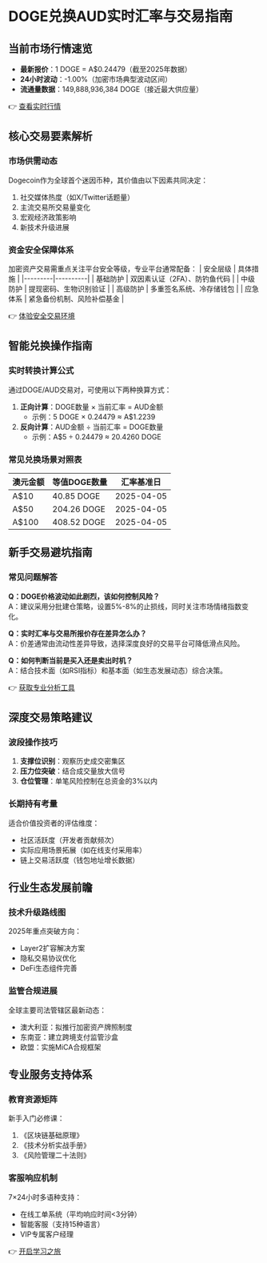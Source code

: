 # DOGE兑换AUD实时汇率与交易指南

## 当前市场行情速览
- **最新报价**：1 DOGE = A$0.24479（截至2025年数据）
- **24小时波动**：-1.00%（加密市场典型波动区间）
- **流通量数据**：149,888,936,384 DOGE（接近最大供应量）

👉 [查看实时行情](https://bit.ly/okx_welcome)

## 核心交易要素解析

### 市场供需动态
Dogecoin作为全球首个迷因币种，其价值由以下因素共同决定：
1. 社交媒体热度（如X/Twitter话题量）
2. 主流交易所交易量变化
3. 宏观经济政策影响
4. 新技术升级进展

### 资金安全保障体系
加密资产交易需重点关注平台安全等级，专业平台通常配备：
| 安全层级 | 具体措施 |
|---------|----------|
| 基础防护 | 双因素认证（2FA）、防钓鱼代码 |
| 中级防护 | 提现密码、生物识别验证 |
| 高级防护 | 多重签名系统、冷存储钱包 |
| 应急体系 | 紧急备份机制、风险补偿基金 |

👉 [体验安全交易环境](https://bit.ly/okx_welcome)

## 智能兑换操作指南

### 实时转换计算公式
通过DOGE/AUD交易对，可使用以下两种换算方式：
1. **正向计算**：DOGE数量 × 当前汇率 = AUD金额
   - 示例：5 DOGE × 0.24479 ≈ A$1.2239
2. **反向计算**：AUD金额 ÷ 当前汇率 = DOGE数量
   - 示例：A$5 ÷ 0.24479 ≈ 20.4260 DOGE

### 常见兑换场景对照表
| 澳元金额 | 等值DOGE数量 | 汇率基准日 |
|----------|--------------|------------|
| A$10     | 40.85 DOGE   | 2025-04-05 |
| A$50     | 204.26 DOGE  | 2025-04-05 |
| A$100    | 408.52 DOGE  | 2025-04-05 |

## 新手交易避坑指南

### 常见问题解答
**Q：DOGE价格波动如此剧烈，该如何控制风险？**  
A：建议采用分批建仓策略，设置5%-8%的止损线，同时关注市场情绪指数变化。

**Q：实时汇率与交易所报价存在差异怎么办？**  
A：价差通常由流动性差异导致，选择深度良好的交易平台可降低滑点风险。

**Q：如何判断当前是买入还是卖出时机？**  
A：结合技术面（如RSI指标）和基本面（如生态发展动态）综合决策。

👉 [获取专业分析工具](https://bit.ly/okx_welcome)

## 深度交易策略建议

### 波段操作技巧
1. **支撑位识别**：观察历史成交密集区
2. **压力位突破**：结合成交量放大信号
3. **仓位管理**：单笔风险控制在总资金的3%以内

### 长期持有考量
适合价值投资者的评估维度：
- 社区活跃度（开发者贡献频次）
- 实际应用场景拓展（如在线支付采用率）
- 链上交易活跃度（钱包地址增长数据）

## 行业生态发展前瞻

### 技术升级路线图
2025年重点突破方向：
- Layer2扩容解决方案
- 隐私交易协议优化
- DeFi生态组件完善

### 监管合规进展
全球主要司法管辖区最新动态：
- 澳大利亚：拟推行加密资产牌照制度
- 东南亚：建立跨境支付监管沙盒
- 欧盟：实施MiCA合规框架

## 专业服务支持体系

### 教育资源矩阵
新手入门必修课：
1. 《区块链基础原理》
2. 《技术分析实战手册》
3. 《风险管理二十法则》

### 客服响应机制
7×24小时多语种支持：
- 在线工单系统（平均响应时间<3分钟）
- 智能客服（支持15种语言）
- VIP专属客户经理

👉 [开启学习之旅](https://bit.ly/okx_welcome)